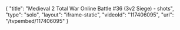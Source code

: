 {
    "title": "Medieval 2 Total War Online Battle #36 (3v2 Siege) - shots",
    "type": "solo",
    "layout": "iframe-static",
    "videoId": "117406095",
    "url": "\/tvpembed\/117406095"
}